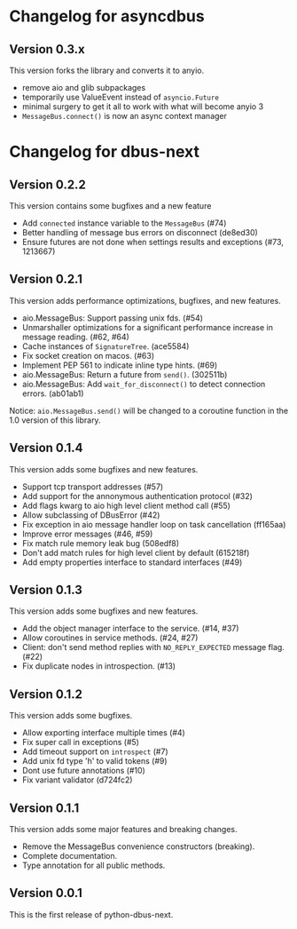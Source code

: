# Changelog for asyncdbus

## Version 0.3.x

This version forks the library and converts it to anyio.

* remove aio and glib subpackages
* temporarily use ValueEvent instead of `asyncio.Future`
* minimal surgery to get it all to work with what will become anyio 3
* `MessageBus.connect()` is now an async context manager


# Changelog for dbus-next

## Version 0.2.2

This version contains some bugfixes and a new feature

* Add `connected` instance variable to the `MessageBus` (#74)
* Better handling of message bus errors on disconnect (de8ed30)
* Ensure futures are not done when settings results and exceptions (#73, 1213667)

## Version 0.2.1

This version adds performance optimizations, bugfixes, and new features.

* aio.MessageBus: Support passing unix fds. (#54)
* Unmarshaller optimizations for a significant performance increase in message reading. (#62, #64)
* Cache instances of `SignatureTree`. (ace5584)
* Fix socket creation on macos. (#63)
* Implement PEP 561 to indicate inline type hints. (#69)
* aio.MessageBus: Return a future from `send()`. (302511b)
* aio.MessageBus: Add `wait_for_disconnect()` to detect connection errors. (ab01ab1)

Notice: `aio.MessageBus.send()` will be changed to a coroutine function in the 1.0 version of this library.

## Version 0.1.4

This version adds some bugfixes and new features.

* Support tcp transport addresses (#57)
* Add support for the annonymous authentication protocol (#32)
* Add flags kwarg to aio high level client method call (#55)
* Allow subclassing of DBusError (#42)
* Fix exception in aio message handler loop on task cancellation (ff165aa)
* Improve error messages (#46, #59)
* Fix match rule memory leak bug (508edf8)
* Don't add match rules for high level client by default (615218f)
* Add empty properties interface to standard interfaces (#49)

## Version 0.1.3

This version adds some bugfixes and new features.

* Add the object manager interface to the service. (#14, #37)
* Allow coroutines in service methods. (#24, #27)
* Client: don't send method replies with `NO_REPLY_EXPECTED` message flag. (#22)
* Fix duplicate nodes in introspection. (#13)

## Version 0.1.2

This version adds some bugfixes.

* Allow exporting interface multiple times (#4)
* Fix super call in exceptions (#5)
* Add timeout support on `introspect` (#7)
* Add unix fd type 'h' to valid tokens (#9)
* Dont use future annotations (#10)
* Fix variant validator (d724fc2)

## Version 0.1.1

This version adds some major features and breaking changes.

* Remove the MessageBus convenience constructors (breaking).
* Complete documentation.
* Type annotation for all public methods.

## Version 0.0.1

This is the first release of python-dbus-next.
